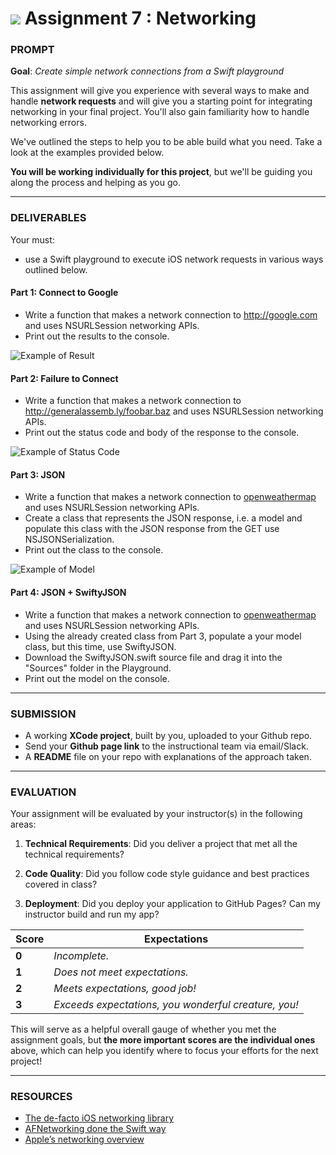 # ![](https://ga-dash.s3.amazonaws.com/production/assets/logo-9f88ae6c9c3871690e33280fcf557f33.png) Assignment 7 : Networking

### PROMPT

**Goal**: *Create simple network connections from a Swift playground*

This assignment will give you experience with several ways to make and handle **network requests** and will give you a starting point for integrating networking in your final project. You'll also gain familiarity how to handle networking errors.

We've outlined the steps to help you to be able build what you need. Take a look at the examples provided below.

**You will be working individually for this project**, but we'll be guiding you along the process and helping as you go.

---

### DELIVERABLES

Your must:

* use a Swift playground to execute iOS network requests in various ways outlined below.

#### Part 1: Connect to Google

* Write a function that makes a network connection to http://google.com and uses NSURLSession networking APIs.
* Print out the results to the console.

![Example of Result](http://s18.postimg.org/u5qznultl/Screen_Shot_2015_09_27_at_2_42_00_PM.png)

#### Part 2: Failure to Connect

* Write a function that makes a network connection to http://generalassemb.ly/foobar.baz and uses NSURLSession networking APIs.
* Print out the status code and body of the response to the console.

![Example of Status Code](http://s17.postimg.org/w93cbqbe7/Screen_Shot_2015_09_27_at_2_45_16_PM.png)


#### Part 3: JSON

* Write a function that makes a network connection to [openweathermap](http://api.openweathermap.org/data/2.5/weather?q=New%20York,US) and uses NSURLSession networking APIs.
* Create a class that represents the JSON response, i.e. a model and populate this class with the JSON response from the GET use NSJSONSerialization.
* Print out the class to the console.

![Example of Model](http://s22.postimg.org/cxmabyv4x/Screen_Shot_2015_09_27_at_3_04_31_PM.png)


#### Part 4: JSON + SwiftyJSON

* Write a function that makes a network connection to [openweathermap](http://api.openweathermap.org/data/2.5/weather?q=New%20York,US) and uses NSURLSession networking APIs.
* Using the already created class from Part 3, populate a your model class, but this time, use SwiftyJSON.
* Download the SwiftyJSON.swift source file and drag it into the "Sources" folder in the Playground.
* Print out the model on the console.


---
### SUBMISSION

* A working **XCode project**, built by you, uploaded to your Github repo.
* Send your **Github page link** to the instructional team via email/Slack.
* A **README** file on your repo with explanations of the approach taken.

---

### EVALUATION

Your assignment will be evaluated by your instructor(s) in the following areas:

1. __Technical Requirements__: Did you deliver a project that met all the technical requirements?

2. __Code Quality__: Did you follow code style guidance and best practices covered in class?

3. __Deployment__: Did you deploy your application to GitHub Pages? Can my instructor build and run my app?

Score | Expectations
----- | ------------
**0** | _Incomplete._
**1** | _Does not meet expectations._
**2** | _Meets expectations, good job!_
**3** | _Exceeds expectations, you wonderful creature, you!_

This will serve as a helpful overall gauge of whether you met the assignment goals, but __the more important scores are the individual ones__ above, which can help you identify where to focus your efforts for the next project!

---
### RESOURCES

* [The de-facto iOS networking library](http://afnetworking.com)
* [AFNetworking done the Swift way ](https://github.com/Alamofire/Alamofire)
* [Apple’s networking overview](https://developer.apple.com/library/ios/documentation/NetworkingInternetWeb/Conceptual/NetworkingOverview/Introduction/Introduction.html)
